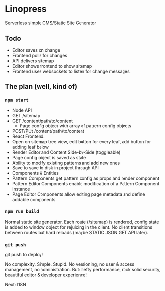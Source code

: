 # Linopress

Serverless simple CMS/Static Site Generator

## Todo

* Editor saves on change
* Frontend polls for changes
* API delivers sitemap
* Editor shows frontend to show sitemap
* Frontend uses websockets to listen for change messages

## The plan (well, kind of)

### `npm start`

* Node API
 * GET /sitemap
 * GET /content/path/to/content
   * Page config object with array of pattern config objects
 * POST/PUt /content/path/to/content
* React Frontend:
 * Open on sitemap tree view, edit button for every leaf, add button for adding leaf below
 * Render Editor and Content Side-by-Side (toggleable)
 * Page config object is saved as state
 * Ability to modify existing patterns and add new ones
 * Save to save to disk in project through API
* Components & Entities
 * Pattern Components get pattern config as props and render component
 * Pattern Editor Components enable modification of a Pattern Component instance
 * Page Editor Components allow editing page metadata and define addable components

### `npm run build`
Normal static site generator. Each route (/sitemap) is rendered, config state is added to window object for rejuicing in the client. No client transitions between routes but hard reloads (maybe STATIC JSON GET API later).

### `git push`

git push to deploy!

No complexity. Simple. Stupid. No versioning, no user & access management, no administration. But: hefty performance, rock solid security, beautiful editor & developer experience!

Next: I18N
